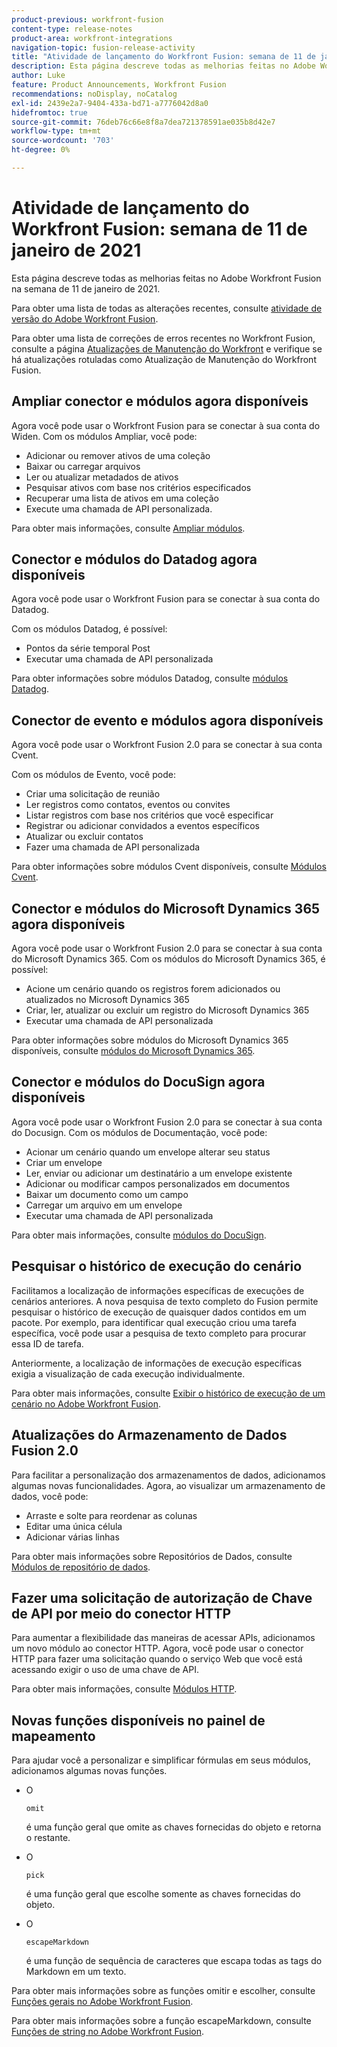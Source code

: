 ```yaml
---
product-previous: workfront-fusion
content-type: release-notes
product-area: workfront-integrations
navigation-topic: fusion-release-activity
title: "Atividade de lançamento do Workfront Fusion: semana de 11 de janeiro de 2021"
description: Esta página descreve todas as melhorias feitas no Adobe Workfront Fusion na semana de 11 de janeiro de 2021.
author: Luke
feature: Product Announcements, Workfront Fusion
recommendations: noDisplay, noCatalog
exl-id: 2439e2a7-9404-433a-bd71-a7776042d8a0
hidefromtoc: true
source-git-commit: 76deb76c66e8f8a7dea721378591ae035b8d42e7
workflow-type: tm+mt
source-wordcount: '703'
ht-degree: 0%

---
```


# Atividade de lançamento do Workfront Fusion: semana de 11 de janeiro de 2021

Esta página descreve todas as melhorias feitas no Adobe Workfront Fusion na semana de 11 de janeiro de 2021.

Para obter uma lista de todas as alterações recentes, consulte [atividade de versão do Adobe Workfront Fusion](../../../product-announcements/product-releases/fusion-release-activity/fusion-release-activity.md).

Para obter uma lista de correções de erros recentes no Workfront Fusion, consulte a página [Atualizações de Manutenção do Workfront](https://experienceleague.adobe.com/docs/workfront-known-issues/releases/current-updates.html) e verifique se há atualizações rotuladas como Atualização de Manutenção do Workfront Fusion.

## Ampliar conector e módulos agora disponíveis

Agora você pode usar o Workfront Fusion para se conectar à sua conta do Widen. Com os módulos Ampliar, você pode:

* Adicionar ou remover ativos de uma coleção
* Baixar ou carregar arquivos
* Ler ou atualizar metadados de ativos
* Pesquisar ativos com base nos critérios especificados
* Recuperar uma lista de ativos em uma coleção
* Execute uma chamada de API personalizada.

Para obter mais informações, consulte [Ampliar módulos](../../../workfront-fusion/apps-and-their-modules/widen-modules.md).

## Conector e módulos do Datadog agora disponíveis

Agora você pode usar o Workfront Fusion para se conectar à sua conta do Datadog.

Com os módulos Datadog, é possível:

* Pontos da série temporal Post
* Executar uma chamada de API personalizada

Para obter informações sobre módulos Datadog, consulte [módulos Datadog](../../../workfront-fusion/apps-and-their-modules/datadog-modules.md).

## Conector de evento e módulos agora disponíveis

Agora você pode usar o Workfront Fusion 2.0 para se conectar à sua conta Cvent.

Com os módulos de Evento, você pode:

* Criar uma solicitação de reunião
* Ler registros como contatos, eventos ou convites
* Listar registros com base nos critérios que você especificar
* Registrar ou adicionar convidados a eventos específicos
* Atualizar ou excluir contatos
* Fazer uma chamada de API personalizada

Para obter informações sobre módulos Cvent disponíveis, consulte [Módulos Cvent](../../../workfront-fusion/apps-and-their-modules/cvent-modules.md).

## Conector e módulos do Microsoft Dynamics 365 agora disponíveis

Agora você pode usar o Workfront Fusion 2.0 para se conectar à sua conta do Microsoft Dynamics 365. Com os módulos do Microsoft Dynamics 365, é possível:

* Acione um cenário quando os registros forem adicionados ou atualizados no Microsoft Dynamics 365
* Criar, ler, atualizar ou excluir um registro do Microsoft Dynamics 365
* Executar uma chamada de API personalizada

Para obter informações sobre módulos do Microsoft Dynamics 365 disponíveis, consulte [módulos do Microsoft Dynamics 365](../../../workfront-fusion/apps-and-their-modules/microsoft-dynamics-365-modules.md).

## Conector e módulos do DocuSign agora disponíveis

Agora você pode usar o Workfront Fusion 2.0 para se conectar à sua conta do Docusign. Com os módulos de Documentação, você pode:

* Acionar um cenário quando um envelope alterar seu status
* Criar um envelope
* Ler, enviar ou adicionar um destinatário a um envelope existente
* Adicionar ou modificar campos personalizados em documentos
* Baixar um documento como um campo
* Carregar um arquivo em um envelope
* Executar uma chamada de API personalizada

Para obter mais informações, consulte [módulos do DocuSign](../../../workfront-fusion/apps-and-their-modules/docusign-modules.md).

## Pesquisar o histórico de execução do cenário

Facilitamos a localização de informações específicas de execuções de cenários anteriores. A nova pesquisa de texto completo do Fusion permite pesquisar o histórico de execução de quaisquer dados contidos em um pacote. Por exemplo, para identificar qual execução criou uma tarefa específica, você pode usar a pesquisa de texto completo para procurar essa ID de tarefa.

Anteriormente, a localização de informações de execução específicas exigia a visualização de cada execução individualmente.

Para obter mais informações, consulte [Exibir o histórico de execução de um cenário no Adobe Workfront Fusion](../../../workfront-fusion/scenarios/view-scenario-execution-history.md).

## Atualizações do Armazenamento de Dados Fusion 2.0

Para facilitar a personalização dos armazenamentos de dados, adicionamos algumas novas funcionalidades. Agora, ao visualizar um armazenamento de dados, você pode:

* Arraste e solte para reordenar as colunas
* Editar uma única célula
* Adicionar várias linhas

Para obter mais informações sobre Repositórios de Dados, consulte [Módulos de repositório de dados](../../../workfront-fusion/apps-and-their-modules/data-store-modules.md).

## Fazer uma solicitação de autorização de Chave de API por meio do conector HTTP

Para aumentar a flexibilidade das maneiras de acessar APIs, adicionamos um novo módulo ao conector HTTP. Agora, você pode usar o conector HTTP para fazer uma solicitação quando o serviço Web que você está acessando exigir o uso de uma chave de API.

Para obter mais informações, consulte [Módulos HTTP](../../../workfront-fusion/apps-and-their-modules/http-modules/http-modules-1.md).

## Novas funções disponíveis no painel de mapeamento

Para ajudar você a personalizar e simplificar fórmulas em seus módulos, adicionamos algumas novas funções.

* O

  ```
  omit
  ```

  é uma função geral que omite as chaves fornecidas do objeto e retorna o restante.
* O

  ```
  pick
  ```

  é uma função geral que escolhe somente as chaves fornecidas do objeto.
* O

  ```
  escapeMarkdown
  ```

  é uma função de sequência de caracteres que escapa todas as tags do Markdown em um texto.

Para obter mais informações sobre as funções omitir e escolher, consulte [Funções gerais no Adobe Workfront Fusion](../../../workfront-fusion/functions/general-functions.md).

Para obter mais informações sobre a função escapeMarkdown, consulte [Funções de string no Adobe Workfront Fusion](../../../workfront-fusion/functions/string-functions.md).
